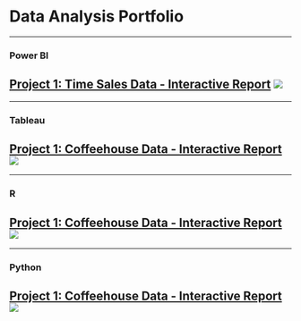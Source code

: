 # Data Analysis Portfolio

---
### Power BI

[Project 1: Time Sales Data - Interactive Report](/sample_page)
<img src="images/dummy_thumbnail.jpg?raw=true"/>
---

---
### Tableau

[Project 1: Coffeehouse Data - Interactive Report](/sample_page)
<img src="images/dummy_thumbnail.jpg?raw=true"/>
---

---
### R

[Project 1: Coffeehouse Data - Interactive Report](/sample_page)
<img src="images/dummy_thumbnail.jpg?raw=true"/>
---

---
### Python

[Project 1: Coffeehouse Data - Interactive Report](/sample_page)
<img src="images/dummy_thumbnail.jpg?raw=true"/>
---








